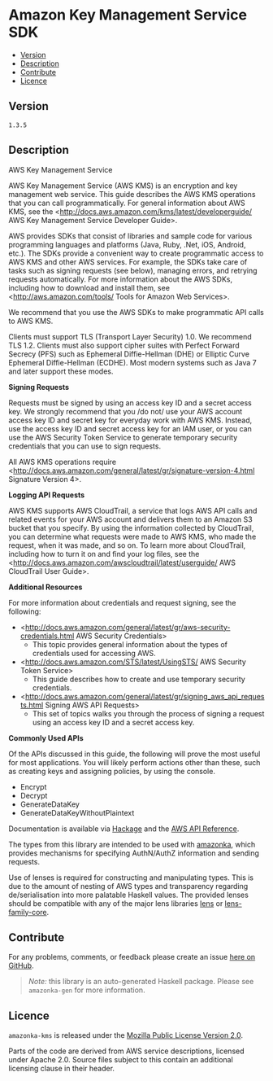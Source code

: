 # Amazon Key Management Service SDK

* [Version](#version)
* [Description](#description)
* [Contribute](#contribute)
* [Licence](#licence)


## Version

`1.3.5`


## Description

AWS Key Management Service

AWS Key Management Service (AWS KMS) is an encryption and key management
web service. This guide describes the AWS KMS operations that you can
call programmatically. For general information about AWS KMS, see the
<http://docs.aws.amazon.com/kms/latest/developerguide/ AWS Key Management Service Developer Guide>.

AWS provides SDKs that consist of libraries and sample code for various
programming languages and platforms (Java, Ruby, .Net, iOS, Android,
etc.). The SDKs provide a convenient way to create programmatic access
to AWS KMS and other AWS services. For example, the SDKs take care of
tasks such as signing requests (see below), managing errors, and
retrying requests automatically. For more information about the AWS
SDKs, including how to download and install them, see
<http://aws.amazon.com/tools/ Tools for Amazon Web Services>.

We recommend that you use the AWS SDKs to make programmatic API calls to
AWS KMS.

Clients must support TLS (Transport Layer Security) 1.0. We recommend
TLS 1.2. Clients must also support cipher suites with Perfect Forward
Secrecy (PFS) such as Ephemeral Diffie-Hellman (DHE) or Elliptic Curve
Ephemeral Diffie-Hellman (ECDHE). Most modern systems such as Java 7 and
later support these modes.

__Signing Requests__

Requests must be signed by using an access key ID and a secret access
key. We strongly recommend that you /do not/ use your AWS account access
key ID and secret key for everyday work with AWS KMS. Instead, use the
access key ID and secret access key for an IAM user, or you can use the
AWS Security Token Service to generate temporary security credentials
that you can use to sign requests.

All AWS KMS operations require
<http://docs.aws.amazon.com/general/latest/gr/signature-version-4.html Signature Version 4>.

__Logging API Requests__

AWS KMS supports AWS CloudTrail, a service that logs AWS API calls and
related events for your AWS account and delivers them to an Amazon S3
bucket that you specify. By using the information collected by
CloudTrail, you can determine what requests were made to AWS KMS, who
made the request, when it was made, and so on. To learn more about
CloudTrail, including how to turn it on and find your log files, see the
<http://docs.aws.amazon.com/awscloudtrail/latest/userguide/ AWS CloudTrail User Guide>.

__Additional Resources__

For more information about credentials and request signing, see the
following:

-   <http://docs.aws.amazon.com/general/latest/gr/aws-security-credentials.html AWS Security Credentials>
    - This topic provides general information about the types of
    credentials used for accessing AWS.
-   <http://docs.aws.amazon.com/STS/latest/UsingSTS/ AWS Security Token Service>
    - This guide describes how to create and use temporary security
    credentials.
-   <http://docs.aws.amazon.com/general/latest/gr/signing_aws_api_requests.html Signing AWS API Requests>
    - This set of topics walks you through the process of signing a
    request using an access key ID and a secret access key.

__Commonly Used APIs__

Of the APIs discussed in this guide, the following will prove the most
useful for most applications. You will likely perform actions other than
these, such as creating keys and assigning policies, by using the
console.

-   Encrypt
-   Decrypt
-   GenerateDataKey
-   GenerateDataKeyWithoutPlaintext

Documentation is available via [Hackage](http://hackage.haskell.org/package/amazonka-kms)
and the [AWS API Reference](http://docs.aws.amazon.com/kms/latest/APIReference/Welcome.html).

The types from this library are intended to be used with [amazonka](http://hackage.haskell.org/package/amazonka),
which provides mechanisms for specifying AuthN/AuthZ information and sending requests.

Use of lenses is required for constructing and manipulating types.
This is due to the amount of nesting of AWS types and transparency regarding
de/serialisation into more palatable Haskell values.
The provided lenses should be compatible with any of the major lens libraries
[lens](http://hackage.haskell.org/package/lens) or [lens-family-core](http://hackage.haskell.org/package/lens-family-core).

## Contribute

For any problems, comments, or feedback please create an issue [here on GitHub](https://github.com/brendanhay/amazonka/issues).

> _Note:_ this library is an auto-generated Haskell package. Please see `amazonka-gen` for more information.


## Licence

`amazonka-kms` is released under the [Mozilla Public License Version 2.0](http://www.mozilla.org/MPL/).

Parts of the code are derived from AWS service descriptions, licensed under Apache 2.0.
Source files subject to this contain an additional licensing clause in their header.
